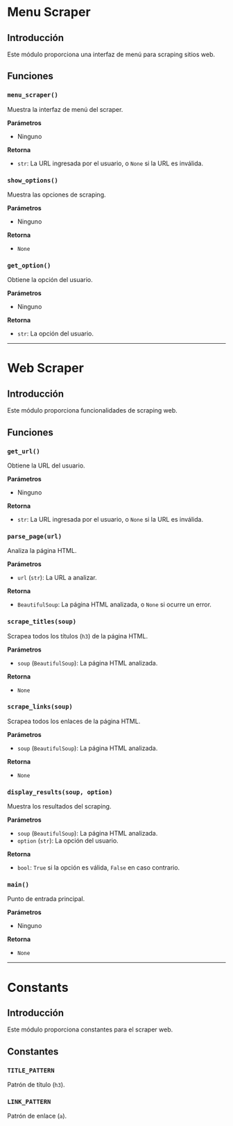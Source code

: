 # Menu Scraper

## Introducción
Este módulo proporciona una interfaz de menú para scraping sitios web.

## Funciones

### `menu_scraper()`
Muestra la interfaz de menú del scraper.

**Parámetros**

- Ninguno

**Retorna**

- `str`: La URL ingresada por el usuario, o `None` si la URL es inválida.

### `show_options()`
Muestra las opciones de scraping.

**Parámetros**

- Ninguno

**Retorna**

- `None`

### `get_option()`
Obtiene la opción del usuario.

**Parámetros**

- Ninguno

**Retorna**

- `str`: La opción del usuario.

---

# Web Scraper

## Introducción
Este módulo proporciona funcionalidades de scraping web.

## Funciones

### `get_url()`
Obtiene la URL del usuario.

**Parámetros**

- Ninguno

**Retorna**

- `str`: La URL ingresada por el usuario, o `None` si la URL es inválida.

### `parse_page(url)`
Analiza la página HTML.

**Parámetros**

- `url` (`str`): La URL a analizar.

**Retorna**

- `BeautifulSoup`: La página HTML analizada, o `None` si ocurre un error.

### `scrape_titles(soup)`
Scrapea todos los títulos (`h3`) de la página HTML.

**Parámetros**

- `soup` (`BeautifulSoup`): La página HTML analizada.

**Retorna**

- `None`

### `scrape_links(soup)`
Scrapea todos los enlaces de la página HTML.

**Parámetros**

- `soup` (`BeautifulSoup`): La página HTML analizada.

**Retorna**

- `None`

### `display_results(soup, option)`
Muestra los resultados del scraping.

**Parámetros**

- `soup` (`BeautifulSoup`): La página HTML analizada.
- `option` (`str`): La opción del usuario.

**Retorna**

- `bool`: `True` si la opción es válida, `False` en caso contrario.

### `main()`
Punto de entrada principal.

**Parámetros**

- Ninguno

**Retorna**

- `None`

---

# Constants

## Introducción
Este módulo proporciona constantes para el scraper web.

## Constantes

### `TITLE_PATTERN`
Patrón de título (`h3`).

### `LINK_PATTERN`
Patrón de enlace (`a`).

